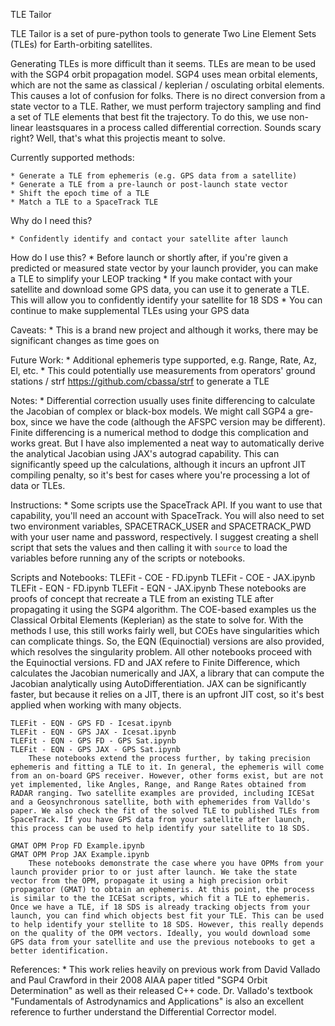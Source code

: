 TLE Tailor

TLE Tailor is a set of pure-python tools to generate Two Line Element Sets (TLEs) for Earth-orbiting satellites.

Generating TLEs is more difficult than it seems. TLEs are mean to be used with the SGP4 orbit propagation model. SGP4 uses mean orbital elements, which are not the same as classical / keplerian / osculating orbital elements. This causes a lot of confusion for folks. There is no direct conversion from a state vector to a TLE. Rather, we must perform trajectory sampling and find a set of TLE elements that best fit the trajectory. To do this, we use non-linear leastsquares in a process called differential correction. Sounds scary right? Well, that's what this projectis meant to solve.

Currently supported methods:

    * Generate a TLE from ephemeris (e.g. GPS data from a satellite)
    * Generate a TLE from a pre-launch or post-launch state vector
    * Shift the epoch time of a TLE
    * Match a TLE to a SpaceTrack TLE

Why do I need this?

    * Confidently identify and contact your satellite after launch

How do I use this?
    * Before launch or shortly after, if you're given a predicted or measured state vector by your launch provider, you can make a TLE to simplify your LEOP tracking
    * If you make contact with your satellite and download some GPS data, you can use it to generate a TLE. This will allow you to confidently identify your satellite for 18 SDS
    * You can continue to make supplemental TLEs using your GPS data

Caveats:
    * This is a brand new project and although it works, there may be significant changes as time goes on

Future Work:
    * Additional ephemeris type supported, e.g. Range, Rate, Az, El, etc.
      * This could potentially use measurements from operators' ground stations / strf https://github.com/cbassa/strf to generate a TLE

Notes:
    * Differential correction usually uses finite differencing to calculate the Jacobian of complex or black-box models. We might call SGP4 a gre-box, since we have the code (although the AFSPC version may be different). Finite differencing is a numerical method to dodge this complication and works great. But I have also implemented a neat way to automatically derive the analytical Jacobian using JAX's autograd capability. This can significantly speed up the calculations, although it incurs an upfront JIT compiling penalty, so it's best for cases where you're processing a lot of data or TLEs.

Instructions:
    * Some scripts use the SpaceTrack API. If you want to use that capability, you'll need an account with SpaceTrack. You will also need to set two environment variables, SPACETRACK_USER and SPACETRACK_PWD with your user name and password, respectively. I suggest creating a shell script that sets the values and then calling it with `source` to load the variables before running any of the scripts or notebooks.

Scripts and Notebooks:
    TLEFit - COE - FD.ipynb
    TLEFit - COE - JAX.ipynb
    TLEFit - EQN - FD.ipynb
    TLEFit - EQN - JAX.ipynb
        These notebooks are proofs of concept that recreate a TLE from an existing TLE after propagating it using the SGP4 algorithm. The COE-based examples us the Classical Orbital Elements (Keplerian) as the state to solve for. With the methods I use, this still works fairly well, but COEs have singularities which can complicate things. So, the EQN (Equinoctial) versions are also provided, which resolves the singularity problem. All other notebooks proceed with the Equinoctial versions. FD and JAX refere to Finite Difference, which calculates the Jacobian numerically and JAX, a library that can compute the Jacobian analytically using AutoDifferentiation. JAX can be significantly faster, but because it relies on a JIT, there is an upfront JIT cost, so it's best applied when working with many objects.

    TLEFit - EQN - GPS FD - Icesat.ipynb
    TLEFit - EQN - GPS JAX - Icesat.ipynb
    TLEFit - EQN - GPS FD - GPS Sat.ipynb
    TLEFit - EQN - GPS JAX - GPS Sat.ipynb
        These notebooks extend the process further, by taking precision ephemeris and fitting a TLE to it. In general, the ephemeris will come from an on-board GPS receiver. However, other forms exist, but are not yet implemented, like Angles, Range, and Range Rates obtained from RADAR ranging. Two satellite examples are provided, including ICESat and a Geosynchronous satellite, both with ephemerides from Valldo's paper. We also check the fit of the solved TLE to published TLEs from SpaceTrack. If you have GPS data from your satellite after launch, this process can be used to help identify your satellite to 18 SDS.

    GMAT OPM Prop FD Example.ipynb
    GMAT OPM Prop JAX Example.ipynb
        These notebooks demonstrate the case where you have OPMs from your launch provider prior to or just after launch. We take the state vector from the OPM, propagate it using a high precision orbit propagator (GMAT) to obtain an ephemeris. At this point, the process is similar to the the ICESat scripts, which fit a TLE to ephemeris. Once we have a TLE, if 18 SDS is already tracking objects from your launch, you can find which objects best fit your TLE. This can be used to help identify your stellite to 18 SDS. However, this really depends on the quality of the OPM vectors. Ideally, you would download some GPS data from your satellite and use the previous notebooks to get a better identification.
    
References:
    * This work relies heavily on previous work from David Vallado and Paul Crawford in their 2008 AIAA paper titled "SGP4 Orbit Determination" as well as their released C++ code. Dr. Vallado's textbook "Fundamentals of Astrodynamics and Applications" is also an excellent reference to further understand the Differential Corrector model.
